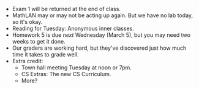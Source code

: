 * Exam 1 will be returned at the end of class.
* MathLAN may or may not be acting up again.  But we have no lab today,
  so it's okay.
* Reading for Tuesday: Anonymous inner classes.
* Homework 5 is due *next* Wednesday (March 5), but you may need two
  weeks to get it done.
* Our graders are working hard, but they've discovered just how much time
  it takes to grade well.
* Extra credit: 
    * Town hall meeting Tuesday at noon or 7pm.
    * CS Extras: The new CS Curriculum.
    * More?
